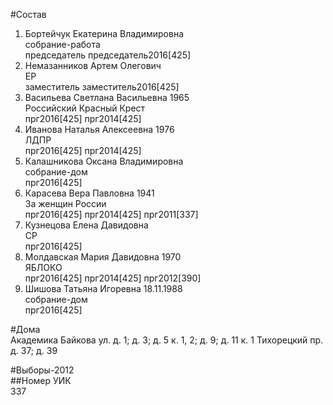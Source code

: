 #Состав  
1. Бортейчук Екатерина Владимировна  
    собрание-работа  
    председатель председатель2016[425]  
2. Немазанников Артем Олегович  
    ЕР  
    заместитель заместитель2016[425]  
3. Васильева Светлана Васильевна 1965  
    Российский Красный Крест  
    прг2016[425] прг2014[425]  
4. Иванова Наталья Алексеевна 1976  
    ЛДПР  
    прг2016[425] прг2014[425]  
5. Калашникова Оксана Владимировна  
    собрание-дом  
    прг2016[425]  
6. Карасева Вера Павловна 1941  
    За женщин России  
    прг2016[425] прг2014[425] прг2011[337]  
7. Кузнецова Елена Давидовна  
    СР  
    прг2016[425]  
8. Молдавская Мария Давидовна 1970  
    ЯБЛОКО  
    прг2016[425] прг2014[425] прг2012[390]  
9. Шишова Татьяна Игоревна 18.11.1988  
    собрание-дом  
    прг2016[425]  
  
#Дома  
Академика Байкова ул. д. 1; д. 3; д. 5 к. 1, 2; д. 9; д. 11 к. 1 Тихорецкий пр. д. 37; д. 39  
  
#Выборы-2012  
##Номер УИК  
337  
